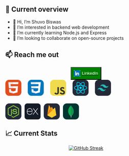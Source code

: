 ## 👀 Current overview

- 👋 Hi, I’m Shuvo Biswas
- 👀 I’m interested in backend web development
- 🌱 I’m currently learning Node.js and Express
- 💞️ I’m looking to collaborate on open-source projects

## 📫 Reach me out

<div style="display: flex; justify-content: center; align-items: center;">
  <a href="https://www.linkedin.com/in/biswas-shuvo/">
    <button style="padding: 8px; background-color: #008000; color: #ffffff; display: flex; justify-content: center; align-items: center;">
      <img src="./icon/linkedin.png" alt="LinkedIn" style="width: 20px; height: 20px; margin-right: 5px;">
      LinkedIn
    </button>
  </a>
</div>

<div style="display: flex; flex-wrap: wrap; gap: 24px;">

  <!-- First row -->
  <div style="display: flex; align-items: center; gap: 20px; justify-content: center;">
    <img src="./icon/HTML.svg" alt="HTML" width="50" height="50">
    <img src="./icon/CSS.svg" alt="CSS" width="50" height="50">
    <img src="./icon/JavaScript.svg" alt="JavaScript" width="50" height="50">
    <img src="./icon/React-Dark.svg" alt="React" width="50" height="50">
    <img src="./icon/TailwindCSS-Dark.svg" alt="Tailwind CSS" width="50" height="50">
  </div>

  <!-- Second row -->
  <div style="display: flex; align-items: center; gap: 10px; justify-content: center;">
    <img src="./icon/NodeJS-Dark.svg" alt="Node.js" width="50" height="50">
    <img src="./icon/express.png" alt="Express.js" width="50" height="50">
    <img src="./icon/Firebase-Dark.svg" alt="Firebase" width="50" height="50">
    <img src="./icon/MongoDB.svg" alt="MongoDB" width="50" height="50">
  </div>

</div>

## 📈 Current Stats

<div style="display: flex; justify-content: center; align-items: center;">
  <a style="max-width: 100%;" href="https://git.io/streak-stats">
    <img src="https://github-readme-streak-stats.herokuapp.com?user=Shuvo0414&theme=green-nur&mode=weekly" alt="GitHub Streak" style="max-width: 100%;" />
  </a>
</div>
